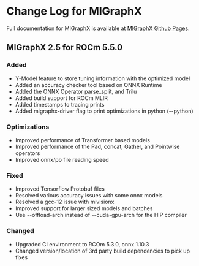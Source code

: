 # Change Log for MIGraphX

Full documentation for MIGraphX is available at [MIGraphX Github Pages](https://rocmsoftwareplatform.github.io/AMDMIGraphX/doc/html/).

## MIGraphX 2.5 for ROCm 5.5.0

### Added
- Y-Model feature to store tuning information with the optimized model
- Added an accuracy checker tool based on ONNX Runtime
- Added the ONNX Operator parse_split, and Trilu 
- Added build support for ROCm MLIR
- Added timestamps to tracing prints
- Added migraphx-driver flag to print optimizations in python (--python)


### Optimizations
- Improved performance of Transformer based models
- Improved performance of the Pad, concat, Gather, and Pointwise operators
- Improved onnx/pb file reading speed


### Fixed
- Improved Tensorflow Protobuf files 
- Resolved various accuracy issues with some onnx models
- Resolved a gcc-12 issue with mivisionx
- Improved support for larger sized models and batches
- Use --offload-arch instead of --cuda-gpu-arch for the HIP compiler

### Changed
- Upgraded CI environment to RCOm 5.3.0, onnx 1.10.3
- Changed version/location of 3rd party build dependencies to pick up fixes
